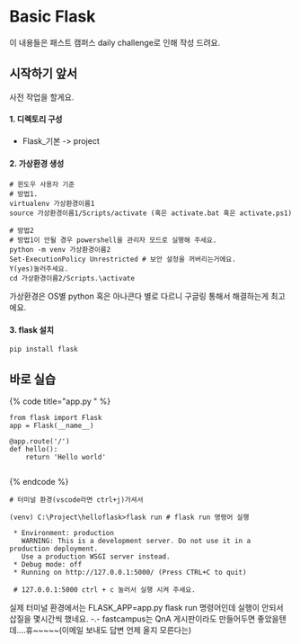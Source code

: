 # Basic Flask

이 내용들은 패스트 캠퍼스 daily challenge로 인해 작성 드려요.  

## 시작하기 앞서 

 사전 작업을 할게요.   


#### 1. 디렉토리 구성 

* Flask\_기본 -&gt; project  

#### 2. 가상환경 생성 

```text
# 윈도우 사용자 기준 
# 방법1.
virtualenv 가상환경이름1 
source 가상환경이름1/Scripts/activate (혹은 activate.bat 혹은 activate.ps1)

# 방법2 
# 방법1이 안될 경우 powershell을 관리자 모드로 실행해 주세요. 
python -m venv 가상환경이름2
Set-ExecutionPolicy Unrestricted # 보안 설정을 꺼버리는거에요. 
Y(yes)눌러주세요. 
cd 가상환경이름2/Scripts.\activate 

```

가상환경은 OS별 python 혹은 아나콘다 별로 다르니 구글링 통해서 해결하는게 최고에요. 

#### 3. flask 설치 

```text
pip install flask  
```

## 바로 실습 

{% code title="app.py " %}
```text
from flask import Flask 
app = Flask(__name__)

@app.route('/')
def hello():
    return 'Hello world'


```
{% endcode %}

```text
# 터미널 환경(vscode라면 ctrl+j)가셔서 

(venv) C:\Project\helloflask>flask run # flask run 명령어 실행 

 * Environment: production
   WARNING: This is a development server. Do not use it in a production deployment.
   Use a production WSGI server instead.
 * Debug mode: off
 * Running on http://127.0.0.1:5000/ (Press CTRL+C to quit)
 
 # 127.0.0.1:5000 ctrl + c 눌러서 실행 시켜 주세요. 
```

 실제 터미널 환경에서는 FLASK\_APP=app.py flask run 명령어인데 실행이 안되서 삽질을 몇시간씩 했네요. -.- fastcampus는 QnA 게시판이라도 만들어두면 좋았을텐데....휴~~~~~\(이메일 보내도 답변 언제 올지 모른다는\)



